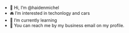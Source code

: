- 👋 Hi, I’m @haidenmichel
- 🚘 I’m interested in techonlogy and cars
- 🌱 I’m currently learning
- 📧 You can reach me by my business email on my profile. 
<!---
haidenmichel/haidenmichel is a ✨ special ✨ repository because its `README.md` (this file) appears on your GitHub profile.
You can click the Preview link to take a look at your changes.
--->
